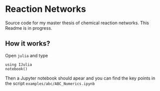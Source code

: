 # Reaction Networks

Source code for my master thesis of chemical reaction networks. 
This Readme is in progress.

## How it works?

Open `julia` and type
```
using IJulia
notebook()
```
Then a Jupyter notebook should apear and you
can find the key points in the script `examples/abc/ABC_Numerics.ipynb`
